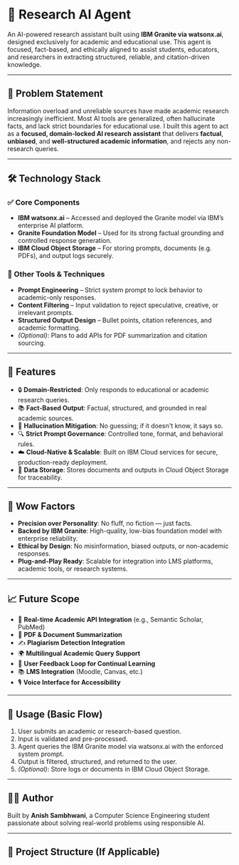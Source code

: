 # 🧠 Research AI Agent

An AI-powered research assistant built using **IBM Granite via watsonx.ai**, designed exclusively for academic and educational use. This agent is focused, fact-based, and ethically aligned to assist students, educators, and researchers in extracting structured, reliable, and citation-driven knowledge.

---

## 📌 Problem Statement

Information overload and unreliable sources have made academic research increasingly inefficient. Most AI tools are generalized, often hallucinate facts, and lack strict boundaries for educational use. I built this agent to act as a **focused, domain-locked AI research assistant** that delivers **factual**, **unbiased**, and **well-structured academic information**, and rejects any non-research queries.

---

## 🛠️ Technology Stack

### ✅ Core Components
- **IBM watsonx.ai** – Accessed and deployed the Granite model via IBM’s enterprise AI platform.
- **Granite Foundation Model** – Used for its strong factual grounding and controlled response generation.
- **IBM Cloud Object Storage** – For storing prompts, documents (e.g. PDFs), and output logs securely.

### 🧰 Other Tools & Techniques
- **Prompt Engineering** – Strict system prompt to lock behavior to academic-only responses.
- **Content Filtering** – Input validation to reject speculative, creative, or irrelevant prompts.
- **Structured Output Design** – Bullet points, citation references, and academic formatting.
- *(Optional)*: Plans to add APIs for PDF summarization and citation sourcing.

---

## 🚀 Features

- 🔒 **Domain-Restricted**: Only responds to educational or academic research queries.
- 📚 **Fact-Based Output**: Factual, structured, and grounded in real academic sources.
- 🚫 **Hallucination Mitigation**: No guessing; if it doesn't know, it says so.
- 🔍 **Strict Prompt Governance**: Controlled tone, format, and behavioral rules.
- ☁️ **Cloud-Native & Scalable**: Built on IBM Cloud services for secure, production-ready deployment.
- 📁 **Data Storage**: Stores documents and outputs in Cloud Object Storage for traceability.

---

## 🌟 Wow Factors

- **Precision over Personality**: No fluff, no fiction — just facts.
- **Backed by IBM Granite**: High-quality, low-bias foundation model with enterprise reliability.
- **Ethical by Design**: No misinformation, biased outputs, or non-academic responses.
- **Plug-and-Play Ready**: Scalable for integration into LMS platforms, academic tools, or research systems.

---

## 📈 Future Scope

- 🔗 **Real-time Academic API Integration** (e.g., Semantic Scholar, PubMed)
- 📄 **PDF & Document Summarization**
- ✍️ **Plagiarism Detection Integration**
- 🌍 **Multilingual Academic Query Support**
- 🧠 **User Feedback Loop for Continual Learning**
- 📚 **LMS Integration** (Moodle, Canvas, etc.)
- 🎙️ **Voice Interface for Accessibility**

---


## 🧪 Usage (Basic Flow)

1. User submits an academic or research-based question.
2. Input is validated and pre-processed.
3. Agent queries the IBM Granite model via watsonx.ai with the enforced system prompt.
4. Output is filtered, structured, and returned to the user.
5. *(Optional)*: Store logs or documents in IBM Cloud Object Storage.

---

## 🙋‍♂️ Author

Built by **Anish Sambhwani**, a Computer Science Engineering student passionate about solving real-world problems using responsible AI.

---


## 📂 Project Structure (If Applicable)

